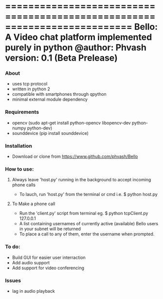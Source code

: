 ==========================================================================
Bello: A Video chat platform implemented purely in python
@author: Phvash
version: 0.1 (Beta Prelease)
==========================================================================

### About

* uses tcp protocol
* written in python 2
* compatible with smartphones through qpython
* minimal external module dependency

### Requirements
* opencv (sudo apt-get install python-opencv libopencv-dev python-numpy python-dev)
* sounddevice (pip install sounddevice)

### Installation

* Download or clone from https://www.github.com/phvash/Bello

### How to use:

1. Always leave 'host.py' running in the background to accept incoming phone calls 
   - To lauch, run 'host.py' from the terminal or cmd
	i.e. $ python host.py

2. To Make a phone call
   - Run the 'client.py' script from terminal
	eg. $ python tcpClient.py 127.0.0.1
   - A list containing usernames of currently active (available) Bello users in your subnet will be returned
   - To place a call to any of them, enter the username when prompted.

### To do:
* Build GUI for easier user interraction
* Add audio support
* Add support for video conferencing

### Issues
* lag in audio playback
